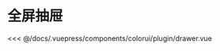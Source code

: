# 全屏抽屉

<baseComponent-codeBox
  title=""
  description="scroll-view 的滚动效果无法展示"
  onlineLink="">
  <!--<colorui-plugin-drawer/>-->
  <!-- 这里直接设置 引入的展示代码 ；注意引入代码一定不能缩进！！！否则不能生效！-->
  <highlight-code slot="codeText" lang="vue">
<<< @/docs/.vuepress/components/colorui/plugin/drawer.vue
  </highlight-code>
</baseComponent-codeBox>
